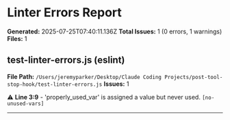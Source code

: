 # Linter Errors Report

**Generated:** 2025-07-25T07:40:11.136Z
**Total Issues:** 1 (0 errors, 1 warnings)
**Files:** 1

## test-linter-errors.js (eslint)

**File Path:** `/Users/jeremyparker/Desktop/Claude Coding Projects/post-tool-stop-hook/test-linter-errors.js`
**Issues:** 1

⚠️ **Line 3:9** - 'properly_used_var' is assigned a value but never used. `[no-unused-vars]`

---

